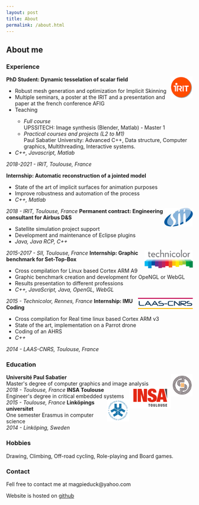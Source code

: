 ```yaml
---
layout: post
title: About
permalink: /about.html
---
```

<h2>About me</h2>

<h3>Experience</h3>

<img style="float:right;height:60px" src="/images/irit.png">
<strong>PhD Student: Dynamic tesselation of scalar field</strong>
<ul>
  <li>Robust mesh generation and optimization for Implicit Skinning</li>
  <li>Multiple seminars, a poster at the IRIT and a presentation and paper at the french conference AFIG</li>
  <li>Teaching</li>
    <ul>
      <li><em>Full course</em></li>
      UPSSITECH: Image synthesis (Blender, Matlab) - Master 1
      <li><em>Practical courses and projects (L2 to M1)</em></li>
      Paul Sabatier University: Advanced C++, Data structure, Computer graphics, Multithreading, Interactive systems.
    </ul>
  <li><em>C++, Javascript, Matlab</em></li>
</ul>
<em>2018-2021 - IRIT, Toulouse, France</em>

<strong>Internship: Automatic reconstruction of a jointed model</strong>
<ul>
  <li>State of the art of implicit surfaces for animation purposes</li>
  <li>Improve robustness and automation of the process</li>
  <li><em>C++, Matlab</em></li>
</ul>
<em>2018 - IRIT, Toulouse, France</em>

<img style="float:right;height:50px" src="/images/SII_logo.jpg">
<strong>Permanent contract: Engineering consultant for Airbus D&S</strong>
<ul>
  <li>Satellite  simulation project support</li>
  <li>Development and maintenance of Eclipse plugins</li>
  <li><em>Java, Java RCP, C++</em></li>
</ul>
<em>2015-2017 - SII, Toulouse, France</em>


<img style="float:right;height:50px" src="/images/technicolor.png">
<strong>Internship: Graphic benchmark for Set-Top-Box</strong>
<ul>
  <li>Cross compilation for Linux based Cortex ARM A9</li>
  <li>Graphic benchmark creation and development for OpeNGL or WebGL</li>
  <li>Results presentation to different professions</li>
  <li><em>C++, JavaScript, Java, OpenGL, WebGL</em></li>
</ul>
<em>2015 - Technicolor, Rennes, France</em>

<img style="float:right;height:30px" src="/images/laas-cnrs.png">
<strong>Internship: IMU Coding</strong>
<ul>
  <li>Cross compilation for Real time linux based Cortex ARM v3</li>
  <li>State of the art, implementation on a Parrot drone</li>
  <li>Coding of an AHRS</li>
  <li><em>C++</em></li>
</ul>
<em>2014 - LAAS-CNRS, Toulouse, France</em>

<h3>Education</h3>

<img style="float:right;height:60px" src="/images/ups.jpg">
<strong>Université Paul Sabatier</strong><br>
Master's degree of computer graphics and image analysis<br>
<em>2018 - Toulouse, France</em>

<img style="float:right;height:60px" src="/images/insa.png">
<strong>INSA Toulouse</strong><br>
Engineer's degree in critical embedded systems<br>
<em>2015 - Toulouse, France</em>

<img style="float:right;height:60px" src="/images/linkoping.png">
<strong>Linköpings universitet</strong><br>
One semester Erasmus in computer science<br>
<em>2014 - Linköping, Sweden</em>

<h3>Hobbies</h3>

Drawing, Climbing, Off-road cycling, Role-playing and Board games.

<h3>Contact</h3>
Fell free to contact me at magpieduck@yahoo.com

Website is hosted on [github](https://github.com/Canardou)
